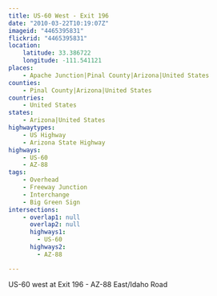 ```yaml
---
title: US-60 West - Exit 196
date: "2010-03-22T10:19:07Z"
imageid: "4465395831"
flickrid: "4465395831"
location:
    latitude: 33.386722
    longitude: -111.541121
places:
    - Apache Junction|Pinal County|Arizona|United States
counties:
    - Pinal County|Arizona|United States
countries:
    - United States
states:
    - Arizona|United States
highwaytypes:
    - US Highway
    - Arizona State Highway
highways:
    - US-60
    - AZ-88
tags:
    - Overhead
    - Freeway Junction
    - Interchange
    - Big Green Sign
intersections:
    - overlap1: null
      overlap2: null
      highways1:
        - US-60
      highways2:
        - AZ-88

---
```

US-60 west at Exit 196 - AZ-88 East/Idaho Road